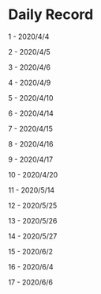 # Daily Record

1 - 2020/4/4

2 - 2020/4/5

3 - 2020/4/6

4 - 2020/4/9

5 - 2020/4/10

6 - 2020/4/14

7 - 2020/4/15

8 - 2020/4/16

9 - 2020/4/17

10 - 2020/4/20

11 - 2020/5/14

12 - 2020/5/25

13 - 2020/5/26

14 - 2020/5/27

15 - 2020/6/2

16 - 2020/6/4

17 - 2020/6/6